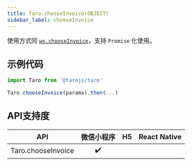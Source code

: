 ```yaml
---
title: Taro.chooseInvoice(OBJECT)
sidebar_label: chooseInvoice
---
```



使用方式同 [`wx.chooseInvoice`](https://developers.weixin.qq.com/miniprogram/dev/api/wx.chooseInvoice.html)，支持 `Promise` 化使用。

## 示例代码

```jsx
import Taro from '@tarojs/taro'

Taro.chooseInvoice(params).then(...)
```



## API支持度


| API | 微信小程序 | H5 | React Native |
| :-: | :-: | :-: | :-: |
| Taro.chooseInvoice | ✔️ |  |  |


